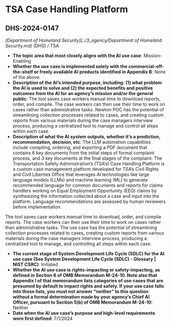 # TSA Case Handling Platform
## DHS-2024-0147
_[Department of Homeland Security](../3_agency/Department of Homeland Security.md)_ (DHS) / TSA


+ **The topic area that most closely aligns with the AI use case**: Mission-Enabling
+ **Whether the use case is implemented solely with the commercial-off-the-shelf or freely available AI products identified in Appendix B**: None of the above.
+ **Description of the AI’s intended purpose, including: (1) what problem the AI is used to solve and (2) the expected benefits and positive outcomes from the AI for an agency’s mission and/or the general public**: The tool saves case workers manual time to download reports, order, and compile. The case workers can then use their time to work on cases rather than administrative tasks. Newton POC has the potential of streamlining collection processes related to cases, and creating custom reports from various materials during the case managers interview process, producing a centralized tool to manage and control all steps within each case.
+ **Description of what the AI system outputs, whether it’s a prediction, recommendation, decision, etc**: The LLM automation capabilities include compiling, ordering, and exporting a PDF document that contains 6 key documents from the initial steps of formal complaint process, and 3 key documents at the final stages of the complaint.
The Transportation Safety Administration’s (TSA’s) Case Handling Platform is a custom case management platform developed for TSA’s Civil Rights and Civil Liberties Office that leverages AI technologies like large language models (LLMs) and machine learning (ML) to generate recommended language for common documents and reports for claims handlers working on Equal Employment Opportunity (EEO) claims by synthesizing the information collected about a case and input into the platform. Language recommendations are assessed by human reviewers before implementation. 

The tool saves case workers manual time to download, order, and compile reports. The case workers can then use their time to work on cases rather than administrative tasks. The use case has the potential of streamlining collection processes related to cases, creating custom reports from various materials during the case managers interview process, producing a centralized tool to manage, and controlling all steps within each case. 
+ **The current stage of System Development Life Cycle (SDLC) for the AI use case (See System Development Life Cycle (SDLC) - Glossary | NIST CSRC)**: Initiated
+ **Whether the AI use case is rights-impacting or safety-impacting, as defined in Section 6 of OMB Memorandum M-24-10. Note also that Appendix I of that memorandum lists categories of use cases that are presumed by default to impact rights and safety. If your use case falls into those lists, you must not answer “neither” to this question without a formal determination made by your agency’s Chief AI Officer, pursuant to Section 5(b) of OMB Memorandum M-24-10**: Neither
+ **Date when the AI use case’s purpose and high-level requirements were first defined**: 7/1/2024